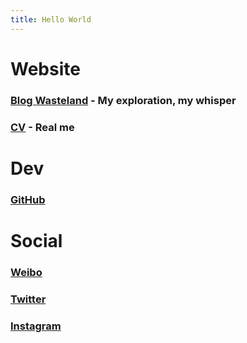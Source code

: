 ```yaml
---
title: Hello World
---
```


# Website

### [Blog Wasteland](https://wasteland.touko.moe/) - My exploration, my whisper

### [CV](https://cv.touko.moe/) - Real me

# Dev

### [GitHub](https://github.com/HoshinoTouko)

# Social

### [Weibo](https://weibo.com/OranL)

### [Twitter](https://twitter.com/HoshinoTouko)

### [Instagram](https://www.instagram.com/hoshinotouko/)
